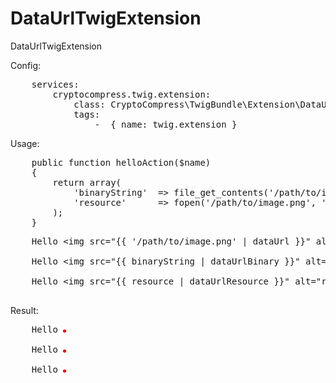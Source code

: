 DataUrlTwigExtension
====================

DataUrlTwigExtension

Config:
<pre>
	services:
	    cryptocompress.twig.extension:
	        class: CryptoCompress\TwigBundle\Extension\DataUrlTwigExtension
	        tags:
	            -  { name: twig.extension }
</pre>

Usage:
<pre>
    public function helloAction($name)
    {
        return array(
			'binaryString'	=> file_get_contents('/path/to/image.png'),
			'resource'		=> fopen('/path/to/image.png', 'r')
		);
    }
</pre>
<pre>
	Hello &lt;img src="{{ '/path/to/image.png' | dataUrl }}" alt="red dot 1" /&gt;<br />
	Hello &lt;img src="{{ binaryString | dataUrlBinary }}" alt="red dot 2" /&gt;<br />
	Hello &lt;img src="{{ resource | dataUrlResource }}" alt="red dot 3" /&gt;<br />
</pre>

Result:
<pre>
	Hello <img src="data:;base64,iVBORw0KGgoAAAANSUhEUgAAAAUAAAAFCAYAAACNbyblAAAAHElEQVQI12P4//8/w38GIAXDIBKE0DHxgljNBAAO9TXL0Y4OHwAAAABJRU5ErkJggg==" alt="red dot 1"><br>
	Hello <img src="data:;base64,iVBORw0KGgoAAAANSUhEUgAAAAUAAAAFCAYAAACNbyblAAAAHElEQVQI12P4//8/w38GIAXDIBKE0DHxgljNBAAO9TXL0Y4OHwAAAABJRU5ErkJggg==" alt="red dot 2"><br>
	Hello <img src="data:;base64,iVBORw0KGgoAAAANSUhEUgAAAAUAAAAFCAYAAACNbyblAAAAHElEQVQI12P4//8/w38GIAXDIBKE0DHxgljNBAAO9TXL0Y4OHwAAAABJRU5ErkJggg==" alt="red dot 3"><br>
</pre>
